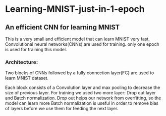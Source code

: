 # Learning-MNIST-just-in-1-epoch
## An efficient CNN for learning MNIST

This is a very small and efficient model that can learn MNIST very fast. Convolutional neural networks(CNNs) are used for training.
only one epoch is used for training this model.

### Architecture:
Two blocks of CNNs followed by a fully connection layer(FC) are used to learn MNIST dataset.




Each block consists of a Convolution layer and max pooling to decrease the size of previous layer.
For training we used two more layer: Drop out layer and Batch normalization.
      Drop out helps our network from overfitting, so the model can learn more
      Batch normalization is useful in order to remove bias of layers before we use them for feeding the next layer.
